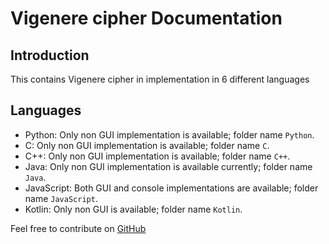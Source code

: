 # Vigenere cipher Documentation

## Introduction
This contains Vigenere cipher in implementation in 6 different languages

## Languages
- Python: Only non GUI implementation is available; folder name `Python`.
- C: Only non GUI implementation is available; folder name `C`.
- C++: Only non GUI implementation is available; folder name `C++`.
- Java: Only non GUI implementation is available currently; folder name `Java`.
- JavaScript: Both GUI and console implementations are available; folder name `JavaScript`.
- Kotlin: Only non GUI is available; folder name `Kotlin`.

Feel free to contribute on [GitHub](https://github.com/Genesis-js/Cryptography)